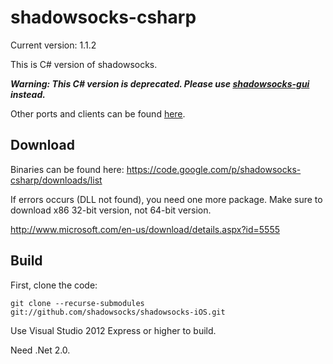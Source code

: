 shadowsocks-csharp
===========

Current version: 1.1.2

This is C# version of shadowsocks.

***Warning: This C# version is deprecated. Please use [shadowsocks-gui](https://github.com/shadowsocks/shadowsocks-gui) instead.***

Other ports and clients can be found [here](https://github.com/clowwindy/shadowsocks/wiki/Ports-and-Clients).

Download
-----------

Binaries can be found here: https://code.google.com/p/shadowsocks-csharp/downloads/list

If errors occurs (DLL not found), you need one more package. Make sure to download x86 32-bit version, not 64-bit version.

http://www.microsoft.com/en-us/download/details.aspx?id=5555

Build
-----------

First, clone the code:

    git clone --recurse-submodules git://github.com/shadowsocks/shadowsocks-iOS.git

Use Visual Studio 2012 Express or higher to build.

Need .Net 2.0.

